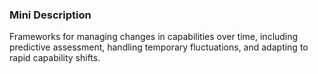 ### Mini Description

Frameworks for managing changes in capabilities over time, including predictive assessment, handling temporary fluctuations, and adapting to rapid capability shifts.
